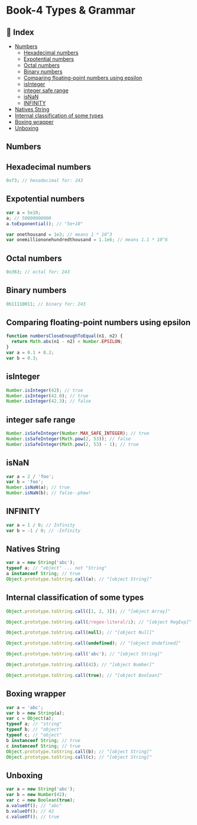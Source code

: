 # Book-4 Types & Grammar

## :pencil: Index

- [Numbers](#Numbers)
  - [Hexadecimal numbers](#Hexadecimal-numbers)
  - [Expotential numbers](#Expotential-numbers)
  - [Octal numbers](#Octal-numbers)
  - [Binary numbers](#Binary-numbers)
  - [Comparing floating-point numbers using epsilon](#Comparing-floating-point-numbers-using-epsilon)
  - [isInteger](#isInteger)
  - [integer safe range](#integer-safe-range)
  - [isNaN](#isNaN)
  - [INFINITY](#INFINITY)
- [Natives String](#Natives-String)
- [Internal classification of some types](#Internal-classification-of-some-types)
- [Boxing wrapper](#Boxing-wrapper)
- [Unboxing](#Unboxing)

## Numbers

## Hexadecimal numbers

```js
0xf3; // hexadecimal for: 243
```

## Expotential numbers

```js
var a = 5e10;
a; // 50000000000
a.toExponential(); // "5e+10"

var onethousand = 1e3; // means 1 * 10^3
var onemilliononehundredthousand = 1.1e6; // means 1.1 * 10^6
```

## Octal numbers

```js
0o363; // octal for: 243
```

## Binary numbers

```js
0b11110011; // binary for: 243
```

## Comparing floating-point numbers using epsilon

```js
function numbersCloseEnoughToEqual(n1, n2) {
  return Math.abs(n1 - n2) < Number.EPSILON;
}
var a = 0.1 + 0.2;
var b = 0.3;
```

## isInteger

```js
Number.isInteger(42); // true
Number.isInteger(42.0); // true
Number.isInteger(42.3); // false
```

## integer safe range

```js
Number.isSafeInteger(Number.MAX_SAFE_INTEGER); // true
Number.isSafeInteger(Math.pow(2, 53)); // false
Number.isSafeInteger(Math.pow(2, 53) - 1); // true
```

## isNaN

```js
var a = 2 / 'foo';
var b = 'foo';
Number.isNaN(a); // true
Number.isNaN(b); // false--phew!
```

## INFINITY

```js
var a = 1 / 0; // Infinity
var b = -1 / 0; // -Infinity
```

## Natives String

```js
var a = new String('abc');
typeof a; // "object" ... not "String"
a instanceof String; // true
Object.prototype.toString.call(a); // "[object String]"
```

## Internal classification of some types

```js
Object.prototype.toString.call([1, 2, 3]); // "[object Array]"

Object.prototype.toString.call(/regex-literal/i); // "[object RegExp]"

Object.prototype.toString.call(null); // "[object Null]"

Object.prototype.toString.call(undefined); // "[object Undefined]"

Object.prototype.toString.call('abc'); // "[object String]"

Object.prototype.toString.call(42); // "[object Number]"

Object.prototype.toString.call(true); // "[object Boolean]"
```

## Boxing wrapper

```js
var a = 'abc';
var b = new String(a);
var c = Object(a);
typeof a; // "string"
typeof b; // "object"
typeof c; // "object"
b instanceof String; // true
c instanceof String; // true
Object.prototype.toString.call(b); // "[object String]"
Object.prototype.toString.call(c); // "[object String]"
```

## Unboxing

```js
var a = new String('abc');
var b = new Number(42);
var c = new Boolean(true);
a.valueOf(); // "abc"
b.valueOf(); // 42
c.valueOf(); // true
```
